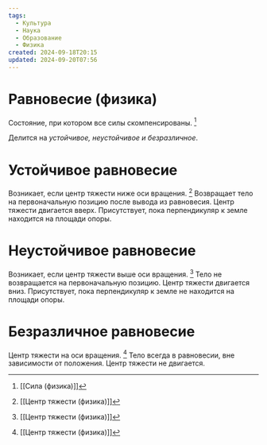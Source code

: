 ```yaml
---
tags:
  - Культура
  - Наука
  - Образование
  - Физика
created: 2024-09-18T20:15
updated: 2024-09-20T07:56
---
```

# Равновесие (физика)

Состояние, при котором все силы скомпенсированы. [^1]

Делится на *устойчивое, неустойчивое и безразличное*.

# Устойчивое равновесие
Возникает, если центр тяжести ниже оси вращения. [^2]
Возвращает тело на первоначальную позицию после вывода из равновесия.
Центр тяжести двигается вверх.
Присутствует, пока перпендикуляр к земле находится на площади опоры.


# Неустойчивое равновесие
Возникает, если центр тяжести выше оси вращения. [^2]
Тело не возвращается на первоначальную позицию.
Центр тяжести двигается вниз.
Присутствует, пока перпендикуляр к земле не находится на площади опоры.



# Безразличное равновесие
Центр тяжести на оси вращения. [^2]
Тело всегда в равновесии, вне зависимости от положения.
Центр тяжести не двигается.


[^1]: [[Сила (физика)]]
[^2]: [[Центр тяжести (физика)]]